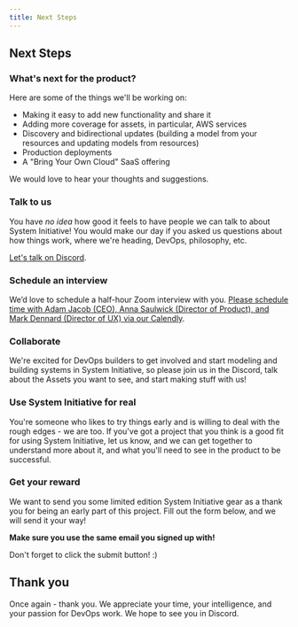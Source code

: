 ```yaml
---
title: Next Steps
---
```


## Next Steps

### What's next for the product?

Here are some of the things we'll be working on:

* Making it easy to add new functionality and share it
* Adding more coverage for assets, in particular, AWS services
* Discovery and bidirectional updates (building a model from your resources and updating models from resources)
* Production deployments
* A "Bring Your Own Cloud" SaaS offering

We would love to hear your thoughts and suggestions.

### Talk to us

You have _no idea_ how good it feels to have people we can talk to about System Initiative! You would make our day if you asked us questions about how things work, where we're heading, DevOps, philosophy, etc.

[Let's talk on Discord](https://discord.com/channels/955539345538957342/1080953018788364288).

### Schedule an interview

We’d love to schedule a half-hour Zoom interview with you. [Please schedule time with Adam Jacob (CEO), Anna Saulwick (Director of Product), and Mark Dennard (Director of UX) via our Calendly](https://calendly.com/system_initiative/user-interview).

### Collaborate

We're excited for DevOps builders to get involved and start modeling and building systems in System Initiative, so please join us in the Discord, talk about the Assets you want to see, and start making stuff with us! 

### Use System Initiative for real

You're someone who likes to try things early and is willing to deal with the rough edges - we are too. If you've got a project that you think is a good fit for using System Initiative, let us know, and we can get together to understand more about it, and what you'll need to see in the product to be successful. 

### Get your reward

We want to send you some limited edition System Initiative gear as a thank you for being an early part of this project. Fill out the form below, and we will send it your way!

**Make sure you use the same email you signed up with!**

<tutorial-survey survey-id="1FAIpQLSc2NL5DNv2LafinQgezynD2TS63qaDhNOlwlTMQMVkfN9bR0w" :height="1200" loading-text="Loading sweet swag form..." />

Don't forget to click the submit button! :)

## Thank you

Once again - thank you. We appreciate your time, your intelligence, and your passion for DevOps work. We hope to see you in Discord.
